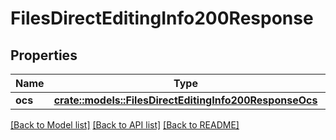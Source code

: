 # FilesDirectEditingInfo200Response

## Properties

Name | Type | Description | Notes
------------ | ------------- | ------------- | -------------
**ocs** | [**crate::models::FilesDirectEditingInfo200ResponseOcs**](files_direct_editing_info_200_response_ocs.md) |  | 

[[Back to Model list]](../README.md#documentation-for-models) [[Back to API list]](../README.md#documentation-for-api-endpoints) [[Back to README]](../README.md)


